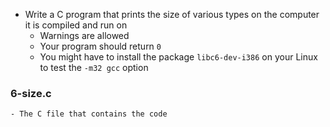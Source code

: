 - Write a C program that prints the size of various types on the computer it is compiled and run on
	- Warnings are allowed
	- Your program should return ```0```
	- You might have to install the package ```libc6-dev-i386``` on your Linux to test the ```-m32 gcc``` option

### 6-size.c
	- The C file that contains the code

